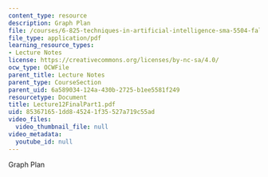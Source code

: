 ```yaml
---
content_type: resource
description: Graph Plan
file: /courses/6-825-techniques-in-artificial-intelligence-sma-5504-fall-2002/853671651dd845241f35527a719c55ad_Lecture12FinalPart1.pdf
file_type: application/pdf
learning_resource_types:
- Lecture Notes
license: https://creativecommons.org/licenses/by-nc-sa/4.0/
ocw_type: OCWFile
parent_title: Lecture Notes
parent_type: CourseSection
parent_uid: 6a589034-124a-430b-2725-b1ee5581f249
resourcetype: Document
title: Lecture12FinalPart1.pdf
uid: 85367165-1dd8-4524-1f35-527a719c55ad
video_files:
  video_thumbnail_file: null
video_metadata:
  youtube_id: null
---
```

Graph Plan